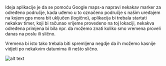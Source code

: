 Ideja aplikacije je da se pomoću Google maps-a napravi nekakav marker za određeno područje, 
kada uđemo u to označeno područje s našim uređajem na kojem gps mora bit uključen (logično), 
aplikacija bi trebala startati nekakav timer, koji bi računao vrijeme provedeno na toj lokaciji, 
nekakva određena primjena bi bila npr. da možemo znati koliko smo vremena proveli danas na poslu ili slično. 

Vremena bi isto tako trebala biti spremljena negdje da ih možemo kasnije vidjeti po nekakvim datumima ili nešto slično.

![alt text](https://raw.githubusercontent.com/loncaa/android-insideout/insideout_img.png)
